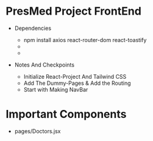 # PresMed Project FrontEnd
- Dependencies
    - npm install axios react-router-dom react-toastify
    -
    -

- Notes And Checkpoints
    - Initialize React-Project And Tailwind CSS
    - Add The Dummy-Pages & Add the Routing 
    - Start with Making NavBar


# Important Components
 - pages/Doctors.jsx
